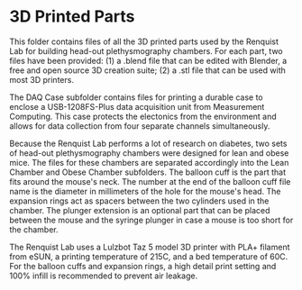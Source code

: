 3D Printed Parts
================

This folder contains files of all the 3D printed parts used by the Renquist Lab for building head-out plethysmography chambers. For each part, two files have been provided: (1) a .blend file that can be edited with Blender, a free and open source 3D creation suite; (2) a .stl file that can be used with most 3D printers.

The DAQ Case subfolder contains files for printing a durable case to enclose a USB-1208FS-Plus data acquisition unit from Measurement Computing. This case protects the electonics from the environment and allows for data collection from four separate channels simultaneously.

Because the Renquist Lab performs a lot of research on diabetes, two sets of head-out plethysmography chambers were designed for lean and obese mice. The files for these chambers are separated accordingly into the Lean Chamber and Obese Chamber subfolders. The balloon cuff is the part that fits around the mouse's neck. The number at the end of the balloon cuff file name is the diameter in millimeters of the hole for the mouse's head. The expansion rings act as spacers between the two cylinders used in the chamber. The plunger extension is an optional part that can be placed between the mouse and the syringe plunger in case a mouse is too short for the chamber.

The Renquist Lab uses a Lulzbot Taz 5 model 3D printer with PLA+ filament from eSUN, a printing temperature of 215C, and a bed temperature of 60C. For the balloon cuffs and expansion rings, a high detail print setting and 100% infill is recommended to prevent air leakage.
